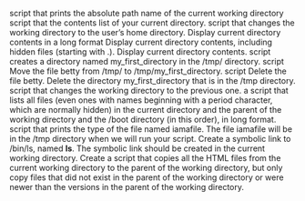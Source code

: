 script that prints the absolute path name of the current working directory
script that  the contents list of your current directory.
script that changes the working directory to the user’s home directory.
Display current directory contents in a long format
Display current directory contents, including hidden files (starting with .). 
Display current directory contents.
script creates a directory named my_first_directory in the /tmp/ directory.
script Move the file betty from /tmp/ to /tmp/my_first_directory.
script Delete the file betty.
Delete the directory my_first_directory that is in the /tmp directory.
script that changes the working directory to the previous one.
a script that lists all files (even ones with names beginning with a period character, which are normally hidden) in the current directory and the parent of the working directory and the /boot directory (in this order), in long format.
script that prints the type of the file named iamafile. The file iamafile will be in the /tmp directory when we will run your script.
Create a symbolic link to /bin/ls, named __ls__. The symbolic link should be created in the current working directory.
Create a script that copies all the HTML files from the current working directory to the parent of the working directory, but only copy files that did not exist in the parent of the working directory or were newer than the versions in the parent of the working directory.
